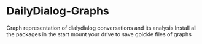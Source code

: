# DailyDialog-Graphs
Graph representation of dialydialog conversations and its analysis 
Install all the packages in the start
mount your drive to save gpickle files of graphs
